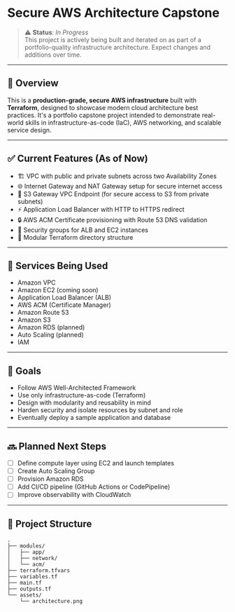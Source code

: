 # Secure AWS Architecture Capstone



> ⚠️ **Status**: _In Progress_  
> This project is actively being built and iterated on as part of a portfolio-quality infrastructure architecture. Expect changes and additions over time.

---

## 📘 Overview

This is a **production-grade, secure AWS infrastructure** built with **Terraform**, designed to showcase modern cloud architecture best practices. It's a portfolio capstone project intended to demonstrate real-world skills in infrastructure-as-code (IaC), AWS networking, and scalable service design.

---

## ✅ Current Features (As of Now)

- 🏗️ VPC with public and private subnets across two Availability Zones  
- 🌐 Internet Gateway and NAT Gateway setup for secure internet access  
- 🔐 S3 Gateway VPC Endpoint (for secure access to S3 from private subnets)  
- ⚡ Application Load Balancer with HTTP to HTTPS redirect  
- 🔒 AWS ACM Certificate provisioning with Route 53 DNS validation  
- 🔧 Security groups for ALB and EC2 instances  
- 📁 Modular Terraform directory structure  

---

## 🔧 Services Being Used

- Amazon VPC  
- Amazon EC2 (coming soon)  
- Application Load Balancer (ALB)  
- AWS ACM (Certificate Manager)  
- Amazon Route 53  
- Amazon S3  
- Amazon RDS (planned)  
- Auto Scaling (planned)  
- IAM  

---

## 🧠 Goals

- Follow AWS Well-Architected Framework  
- Use only infrastructure-as-code (Terraform)  
- Design with modularity and reusability in mind  
- Harden security and isolate resources by subnet and role  
- Eventually deploy a sample application and database  

---

## 🔜 Planned Next Steps

- [ ] Define compute layer using EC2 and launch templates  
- [ ] Create Auto Scaling Group  
- [ ] Provision Amazon RDS  
- [ ] Add CI/CD pipeline (GitHub Actions or CodePipeline)  
- [ ] Improve observability with CloudWatch  

---

## 📁 Project Structure

```shell
.
├── modules/
│   ├── app/
│   ├── network/
│   └── acm/
├── terraform.tfvars
├── variables.tf
├── main.tf
├── outputs.tf
└── assets/
    └── architecture.png
